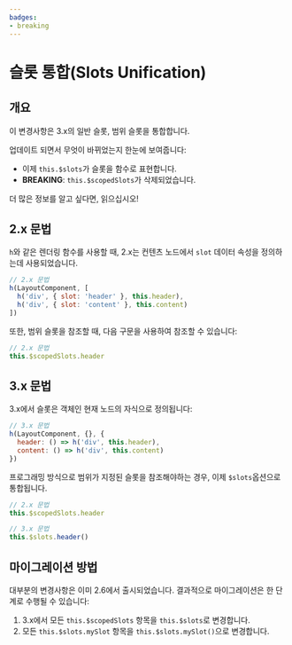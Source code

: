 ```yaml
---
badges:
- breaking
---
```


# 슬롯 통합(Slots Unification) <migrationbadges badges="$frontmatter.badges"></migrationbadges>

## 개요

이 변경사항은 3.x의 일반 슬롯, 범위 슬롯을 통합합니다.

업데이트 되면서 무엇이 바뀌었는지 한눈에 보여줍니다:

- 이제 `this.$slots`가 슬롯을 함수로 표현합니다.
- **BREAKING**: `this.$scopedSlots`가 삭제되었습니다.

더 많은 정보를 알고 싶다면, 읽으십시오!

## 2.x 문법

`h`와 같은 렌더링 함수를 사용할 때, 2.x는 컨텐츠 노드에서 `slot` 데이터 속성을 정의하는데 사용되었습니다.

```js
// 2.x 문법
h(LayoutComponent, [
  h('div', { slot: 'header' }, this.header),
  h('div', { slot: 'content' }, this.content)
])
```

또한, 범위 슬롯을 참조할 때, 다음 구문을 사용하여 참조할 수 있습니다:

```js
// 2.x 문법
this.$scopedSlots.header
```

## 3.x 문법

3.x에서 슬롯은 객체인 현재 노드의 자식으로 정의됩니다:

```js
// 3.x 문법
h(LayoutComponent, {}, {
  header: () => h('div', this.header),
  content: () => h('div', this.content)
})
```

프로그래밍 방식으로 범위가 지정된 슬롯을 참조해야하는 경우, 이제 `$slots`옵션으로 통합됩니다.

```js
// 2.x 문법
this.$scopedSlots.header

// 3.x 문법
this.$slots.header()
```

## 마이그레이션 방법

대부분의 변경사항은 이미 2.6에서 출시되었습니다. 결과적으로 마이그레이션은 한 단계로 수행될 수 있습니다:

1. 3.x에서 모든 `this.$scopedSlots` 항목을 `this.$slots`로 변경합니다.
2. 모든 `this.$slots.mySlot` 항목을 `this.$slots.mySlot()`으로 변경합니다.

